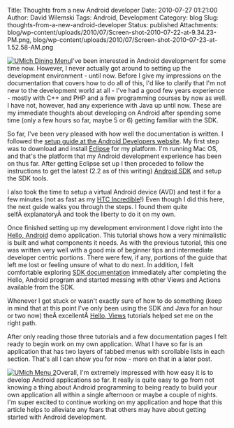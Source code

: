 Title: Thoughts from a new Android developer
Date: 2010-07-27 01:21:00
Author: David Wilemski
Tags: Android, Development
Category: blog
Slug: thoughts-from-a-new-android-developer
Status: published
Attachments: blog/wp-content/uploads/2010/07/Screen-shot-2010-07-22-at-9.34.23-PM.png, blog/wp-content/uploads/2010/07/Screen-shot-2010-07-23-at-1.52.58-AM.png

[![](http://oromis.davidwilemski.com/blog/wp-content/uploads/2010/07/Screen-shot-2010-07-22-at-9.34.23-PM-250x300.png
"UMich Dining Menu")](http://oromis.davidwilemski.com/blog/wp-content/uploads/2010/07/Screen-shot-2010-07-22-at-9.34.23-PM.png)I've
been interested in Android development for some time now. However, I
never actually got around to setting up the development environment -
until now. Before I give my impressions on the documentation that covers
how to do all of this, I'd like to clarify that I'm not new to the
development world at all - I've had a good few years experience - mostly
with C++ and PHP and a few programming courses by now as well. I have
not, however, had any experience with Java up until now. These are my
immediate thoughts about developing on Android after spending some time
(only a few hours so far, maybe 5 or 6) getting familiar with the SDK.

So far, I've been very pleased with how well the documentation is
written. I followed the [setup guide at the Android Developers
website](http://developer.android.com/sdk/installing.html). My first
step was to download and install
[Eclipse](http://www.eclipse.org/downloads/) for my platform. I'm
running Mac OS, and that's the platform that my Android development
experience has been on thus far. After getting Eclipse set up I then
proceded to follow the instructions to get the latest (2.2 as of this
writing) [Android SDK](http://developer.android.com/sdk/index.html) and
setup the SDK tools.

I also took the time to setup a virtual Android device (AVD) and test it
for a few minutes (not as fast as my [HTC
Incredible](http://www.htc.com/us/products/droid-incredible-verizon#tech-specs)\!)
Even though I did this here, the next guide walks you through the steps.
I found them quite selfÂ explanatoryÂ and took the liberty to do it on
my own.

Once finished setting up my development environment I dove right into
the [Hello,
Android](http://developer.android.com/guide/tutorials/hello-world.html)
demo application. This tutorial shows how a very minimalistic is built
and what components it needs. As with the previous tutorial, this one
was written very well with a good mix of beginner tips and intermediate
developer centric portions. There were few, if any, portions of the
guide that left me lost or feeling unsure of what to do next. In
addition, I felt comfortable exploring [SDK
documentation](http://developer.android.com/reference/packages.html)
immediately after completing the Hello, Android program and started
messing with other Views and Actions available from the SDK.

Whenever I got stuck or wasn't exactly sure of how to do something (keep
in mind that at this point I've only been using the SDK and Java for an
hour or two now) theÂ excellentÂ [Hello,
Views](http://developer.android.com/resources/tutorials/views/index.html)
tutorials helped set me on the right path.

After only reading those three tutorials and a few documentation pages I
felt ready to begin work on my own application. What I have so far is an
application that has two layers of tabbed menus with scrollable lists in
each section. That's all I can show you for now - more on that in a
later
post.

[![](http://oromis.davidwilemski.com/blog/wp-content/uploads/2010/07/Screen-shot-2010-07-23-at-1.52.58-AM-188x300.png
"UMich Menu 2")](http://oromis.davidwilemski.com/blog/wp-content/uploads/2010/07/Screen-shot-2010-07-23-at-1.52.58-AM.png)Overall,
I'm extremely impressed with how easy it is to develop Android
applications so far. It really is quite easy to go from not knowing a
thing about Android programming to being ready to build your own
application all within a single afternoon or maybe a couple of nights.
I'm super excited to continue working on my application and hope that
this article helps to alleviate any fears that others may have about
getting started with Android development.
